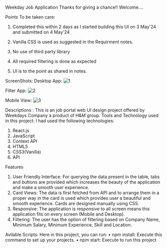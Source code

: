 Weekday Job Application
Thanks for giving a chance!! Welcome....

Points To be taken care: 
1. Completed this within 2 days as I started building this UI on 3 May'24 and submitted on 4 May'24

2. Vanilla CSS is used as suggested in the Requirment notes.

3. No use of third party library

4. All required filtering is done as expected

5. UI is to the point as shared in notes.

ScreenShots: 
Desktop App:
![1](https://github.com/pandeyshubham182000/weekday/assets/95274812/ae600959-3d14-41d0-b310-3a0557f62bc1)

Filter App:
![2](https://github.com/pandeyshubham182000/weekday/assets/95274812/aa86539e-6c8e-44c9-8131-517b2ca0e099)

Mobile View: 
![3](https://github.com/pandeyshubham182000/weekday/assets/95274812/6cce2314-8a40-4672-bbd3-eebc4787b3c7)


Descriptions : 
This is an job portal web UI design project offered by Weekdays Company a product of H&M group.
Tools and Technology used
in this project: I had used the following technologies:
1.	React.js 
2.	JavaScript
3.	Context API
4.	HTML5
5.	CSS3(Vanilla)
6.	API
   
Features
1.	User Friendly Interface: For querying the data present in the table, tabs and buttons are provided which increases the beauty of the application and make a smooth user experience.
2.	Card Views: The data is first fetched from API and to arrange them in a proper way in the card is used which provides user a beautiful and smooth experience. Cards are designed manually using CSS.
3.	Responsive: The application is responsive to all screen means this application fits on every screen (Mobile and Desktop).
4.	Filtering: The user has the option of filtering based on Company Name, Minimum Salary, Minimum Experience, Skill and Location.

   
Avilable Scripts:
Here in this project, you can run:
•	npm install: Execute this command to set up your projects.
•	npm start: Execute to run this project
